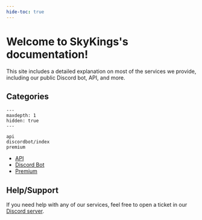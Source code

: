 ```yaml
---
hide-toc: true
---
```


# Welcome to SkyKings's documentation!

This site includes a detailed explanation on most of the services we provide, 
including our public Discord bot, API, and more.

## Categories
```{toctree}
---
maxdepth: 1
hidden: true
---

api
discordbot/index
premium
```
- [API](/api)
- [Discord Bot](/discordbot/index)
- [Premium](/premium)


## Help/Support

If you need help with any of our services, feel free to open a ticket in our [Discord server](https://discord.gg/skykings).
